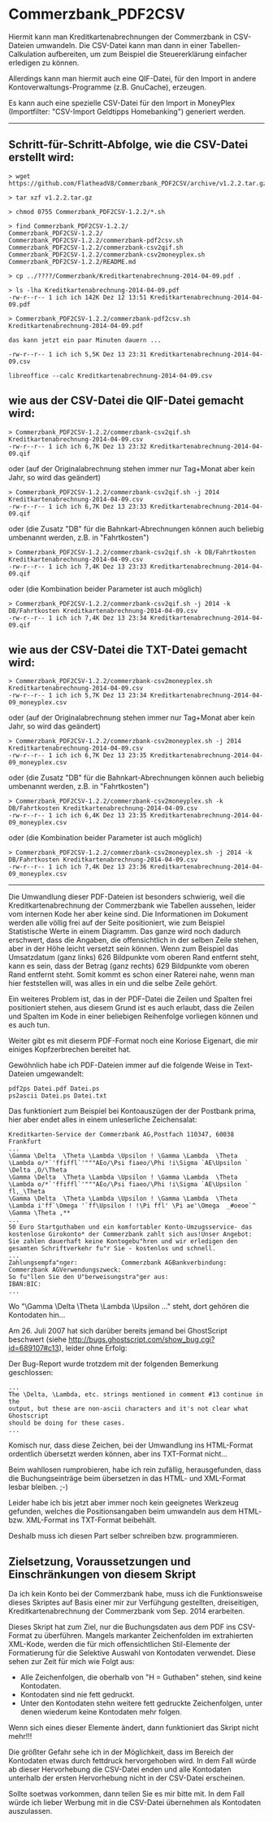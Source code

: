 Commerzbank_PDF2CSV
===================

Hiermit kann man Kreditkartenabrechnungen der Commerzbank in CSV-Dateien umwandeln.
Die CSV-Datei kann man dann in einer Tabellen-Calkulation aufbereiten,
um zum Beispiel die Steuererklärung einfacher erledigen zu können.

Allerdings kann man hiermit auch eine QIF-Datei, für den Import in andere
Kontoverwaltungs-Programme (z.B. GnuCache), erzeugen.

Es kann auch eine spezielle CSV-Datei für den Import in MoneyPlex (Importfilter: "CSV-Import Geldtipps Homebanking") generiert werden.

--------------------------------------------------------------------------------

Schritt-für-Schritt-Abfolge, wie die CSV-Datei erstellt wird:
-------------------------------------------------------------
    
    > wget https://github.com/FlatheadV8/Commerzbank_PDF2CSV/archive/v1.2.2.tar.gz
    
    > tar xzf v1.2.2.tar.gz
    
    > chmod 0755 Commerzbank_PDF2CSV-1.2.2/*.sh
    
    > find Commerzbank_PDF2CSV-1.2.2/
    Commerzbank_PDF2CSV-1.2.2/
    Commerzbank_PDF2CSV-1.2.2/commerzbank-pdf2csv.sh
    Commerzbank_PDF2CSV-1.2.2/commerzbank-csv2qif.sh
    Commerzbank_PDF2CSV-1.2.2/commerzbank-csv2moneyplex.sh
    Commerzbank_PDF2CSV-1.2.2/README.md
    
    > cp ../????/Commerzbank/Kreditkartenabrechnung-2014-04-09.pdf .
    
    > ls -lha Kreditkartenabrechnung-2014-04-09.pdf
    -rw-r--r-- 1 ich ich 142K Dez 12 13:51 Kreditkartenabrechnung-2014-04-09.pdf
    
    > Commerzbank_PDF2CSV-1.2.2/commerzbank-pdf2csv.sh Kreditkartenabrechnung-2014-04-09.pdf
    
    das kann jetzt ein paar Minuten dauern ...
    
    -rw-r--r-- 1 ich ich 5,5K Dez 13 23:31 Kreditkartenabrechnung-2014-04-09.csv
    
    libreoffice --calc Kreditkartenabrechnung-2014-04-09.csv


wie aus der CSV-Datei die QIF-Datei gemacht wird:
-------------------------------------------------
    
    > Commerzbank_PDF2CSV-1.2.2/commerzbank-csv2qif.sh Kreditkartenabrechnung-2014-04-09.csv
    -rw-r--r-- 1 ich ich 6,7K Dez 13 23:32 Kreditkartenabrechnung-2014-04-09.qif

oder (auf der Originalabrechnung stehen immer nur Tag+Monat aber kein Jahr, so wird das geändert)
    
    > Commerzbank_PDF2CSV-1.2.2/commerzbank-csv2qif.sh -j 2014 Kreditkartenabrechnung-2014-04-09.csv
    -rw-r--r-- 1 ich ich 6,7K Dez 13 23:33 Kreditkartenabrechnung-2014-04-09.qif

oder (die Zusatz "DB" für die Bahnkart-Abrechnungen können auch beliebig umbenannt werden, z.B. in "Fahrtkosten")
    
    > Commerzbank_PDF2CSV-1.2.2/commerzbank-csv2qif.sh -k DB/Fahrtkosten Kreditkartenabrechnung-2014-04-09.csv
    -rw-r--r-- 1 ich ich 7,4K Dez 13 23:33 Kreditkartenabrechnung-2014-04-09.qif

oder (die Kombination beider Parameter ist auch möglich)
    
    > Commerzbank_PDF2CSV-1.2.2/commerzbank-csv2qif.sh -j 2014 -k DB/Fahrtkosten Kreditkartenabrechnung-2014-04-09.csv
    -rw-r--r-- 1 ich ich 7,4K Dez 13 23:34 Kreditkartenabrechnung-2014-04-09.qif


wie aus der CSV-Datei die TXT-Datei gemacht wird:
-------------------------------------------------
    
    > Commerzbank_PDF2CSV-1.2.2/commerzbank-csv2moneyplex.sh Kreditkartenabrechnung-2014-04-09.csv
    -rw-r--r-- 1 ich ich 5,7K Dez 13 23:34 Kreditkartenabrechnung-2014-04-09_moneyplex.csv

oder (auf der Originalabrechnung stehen immer nur Tag+Monat aber kein Jahr, so wird das geändert)
    
    > Commerzbank_PDF2CSV-1.2.2/commerzbank-csv2moneyplex.sh -j 2014 Kreditkartenabrechnung-2014-04-09.csv
    -rw-r--r-- 1 ich ich 6,7K Dez 13 23:35 Kreditkartenabrechnung-2014-04-09_moneyplex.csv

oder (die Zusatz "DB" für die Bahnkart-Abrechnungen können auch beliebig umbenannt werden, z.B. in "Fahrtkosten")
    
    > Commerzbank_PDF2CSV-1.2.2/commerzbank-csv2moneyplex.sh -k DB/Fahrtkosten Kreditkartenabrechnung-2014-04-09.csv
    -rw-r--r-- 1 ich ich 6,4K Dez 13 23:35 Kreditkartenabrechnung-2014-04-09_moneyplex.csv

oder (die Kombination beider Parameter ist auch möglich)
    
    > Commerzbank_PDF2CSV-1.2.2/commerzbank-csv2moneyplex.sh -j 2014 -k DB/Fahrtkosten Kreditkartenabrechnung-2014-04-09.csv
    -rw-r--r-- 1 ich ich 7,4K Dez 13 23:36 Kreditkartenabrechnung-2014-04-09_moneyplex.csv


--------------------------------------------------------------------------------

Die Umwandlung dieser PDF-Dateien ist besonders schwierig, weil die Kreditkartenabrechnung der Commerzbank wie Tabellen aussehen, leider vom internen Kode her aber keine sind.
Die Informationen im Dokument werden alle völlig frei auf der Seite positioniert, wie zum Beispiel Statistische Werte in einem Diagramm.
Das ganze wird noch dadurch erschwert, dass die Angaben, die offensichtlich in der selben Zeile stehen, aber in der Höhe leicht versetzt sein können.
Wenn zum Beispiel das Umsatzdatum (ganz links) 626 Bildpunkte vom oberen Rand entfernt steht, kann es sein, dass der Betrag (ganz rechts) 629 Bildpunkte vom oberen Rand entfernt steht. Somit kommt es schon einer Raterei nahe, wenn man hier feststellen will, was alles in ein und die selbe Zeile gehört.

Ein weiteres Problem ist, das in der PDF-Datei die Zeilen und Spalten frei positioniert stehen, aus diesem Grund ist es auch erlaubt, dass die Zeilen und Spalten im Kode in einer beliebigen Reihenfolge vorliegen können und es auch tun.

Weiter gibt es mit dieserm PDF-Format noch eine Koriose Eigenart, die mir einiges Kopfzerbrechen bereitet hat.

Gewöhnlich habe ich PDF-Dateien immer auf die folgende Weise in Text-Dateien umgewandelt:

    pdf2ps Datei.pdf Datei.ps
    ps2ascii Datei.ps Datei.txt

Das funktioniert zum Beispiel bei Kontoauszügen der der Postbank prima, hier aber endet alles in einem unleserliche Zeichensalat:

    Kreditkarten-Service der Commerzbank AG,Postfach 110347, 60038 Frankfurt
    ...
    \Gamma \Delta  \Theta \Lambda \Upsilon ! \Gamma \Lambda  \Theta \Lambda o/*`'ffiffl`'"""AEo/\Psi fiaeo/\Phi !i\Sigma `AE\Upsilon ` \Delta ,O/\Theta
    \Gamma \Delta  \Theta \Lambda \Upsilon ! \Gamma \Lambda  \Theta \Lambda o/*`'ffiffl`'"""AEo/\Psi fiaeo/\Phi !i\Sigma `AE\Upsilon ` fl,_\Theta
    \Gamma \Delta  \Theta \Lambda \Upsilon ! \Gamma \Lambda  \Theta \Lambda i'ff`\Omega '`ff\Upsilon ! !\Pi ffl' \Pi ae'\Omega  _#oeoe`^ \Gamma \Theta ,**
    ...
    50 Euro Startguthaben und ein komfortabler Konto-Umzugsservice- das kostenlose Girokonto* der Commerzbank zahlt sich aus!Unser Angebot: Sie zahlen dauerhaft keine Kontogebu"hren und wir erledigen den gesamten Schriftverkehr fu"r Sie - kostenlos und schnell.
    ...
    Zahlungsempfa"nger:            Commerzbank AGBankverbindung:
    Commerzbank AGVerwendungszweck:
    So fu"llen Sie den U"berweisungstra"ger aus:
    IBAN:BIC:
    ...

Wo "\Gamma \Delta  \Theta \Lambda \Upsilon ..." steht, dort gehören die Kontodaten hin...

Am 26. Juli 2007 hat sich darüber bereits jemand bei GhostScript beschwert (siehe http://bugs.ghostscript.com/show_bug.cgi?id=689107#c13), leider ohne Erfolg:

Der Bug-Report wurde trotzdem mit der folgenden Bemerkung geschlossen:

    ...
    The \Delta, \Lambda, etc. strings mentioned in comment #13 continue in the 
    output, but these are non-ascii characters and it's not clear what Ghostscript 
    should be doing for these cases.
    ...

Komisch nur, dass diese Zeichen, bei der Umwandlung ins HTML-Format ordentlich übersetzt werden können, aber ins TXT-Format nicht...


Beim wahllosen rumprobieren, habe ich rein zufällig, herausgefunden, dass die Buchungseinträge beim übersetzen in das HTML- und XML-Format lesbar bleiben.  ;-)

Leider habe ich bis jetzt aber immer noch kein geeignetes Werkzeug gefunden, welches die Positionsangaben beim umwandeln aus dem HTML- bzw. XML-Format ins TXT-Format beibehält.

Deshalb muss ich diesen Part selber schreiben bzw. programmieren.


Zielsetzung, Voraussetzungen und Einschränkungen von diesem Skript
------------------------------------------------------------------
Da ich kein Konto bei der Commerzbank habe, muss ich die Funktionsweise dieses Skriptes auf Basis einer mir zur Verfühgung gestellten, dreiseitigen, Kreditkartenabrechnung der Commerzbank vom Sep. 2014 erarbeiten.

Dieses Skript hat zum Ziel, nur die Buchungsdaten aus dem PDF ins CSV-Format zu überführen.
Mangels markanter Zeichenfolden im extrahierten XML-Kode, werden die für mich offensichtlichen Stil-Elemente der Formatierung für die Selektive Auswahl von Kontodaten verwendet.
Diese sehen zur Zeit für mich wie Folgt aus:
- Alle Zeichenfolgen, die oberhalb von "H = Guthaben" stehen, sind keine Kontodaten.
- Kontodaten sind nie fett gedruckt.
- Unter den Kontodaten stehn weitere fett gedruckte Zeichenfolgen, unter denen wiederum keine Kontodaten mehr folgen.

Wenn sich eines dieser Elemente ändert, dann funktioniert das Skript nicht mehr!!!

Die größter Gefahr sehe ich in der Möglichkeit, dass im Bereich der Kontodaten etwas durch fettdruck hervorgehoben wird. In dem Fall würde ab dieser Hervorhebung die CSV-Datei enden und alle Kontodaten unterhalb der ersten Hervorhebung nicht in der CSV-Datei erscheinen.

Sollte soetwas vorkommen, dann teilen Sie es mir bitte mit. In dem Fall würde ich lieber Werbung mit in die CSV-Datei übernehmen als Kontodaten auszulassen.
